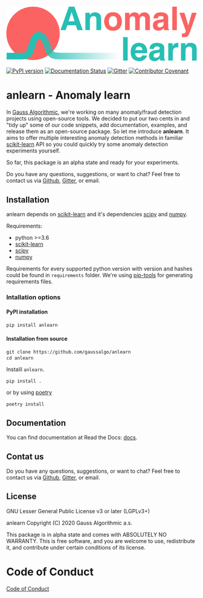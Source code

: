 ![anomaly-learn-with-text](https://raw.githubusercontent.com/gaussalgo/anlearn/master/docs/img/anomaly-learn-with-text.png)

[![PyPI version](https://badge.fury.io/py/anlearn.svg)](https://badge.fury.io/py/anlearn) [![Documentation Status](https://readthedocs.org/projects/anlearn/badge/?version=latest)](https://anlearn.readthedocs.io/en/latest/?badge=latest) [![Gitter](https://badges.gitter.im/gaussalgo-anlearn/community.svg)](https://gitter.im/gaussalgo-anlearn/community?utm_source=badge&utm_medium=badge&utm_campaign=pr-badge) [![Contributor Covenant](https://img.shields.io/badge/Contributor%20Covenant-v2.0%20adopted-ff69b4.svg)](code_of_conduct.md)

# anlearn - Anomaly learn

In [Gauss Algorithmic], we're working on many anomaly/fraud detection projects using open-source tools. We decided to put our two cents in and  "tidy up" some of our code snippets, add documentation, examples, and release them as an open-source package. So let me introduce **anlearn**. It aims to offer multiple interesting anomaly detection methods in familiar [scikit-learn] API so you could quickly try some anomaly detection experiments yourself.

So far, this package is an alpha state and ready for your experiments.

Do you have any questions, suggestions, or want to chat? Feel free to contact us via [Github], [Gitter], or email.

## Installation
anlearn depends on [scikit-learn] and it's dependencies [scipy] and [numpy].

Requirements:
* python >=3.6
* [scikit-learn]
* [scipy]
* [numpy]

Requirements for every supported python version with version and hashes could be found in `requirements` folder.
We're using [pip-tools] for generating requirements files.


### Intallation options
#### PyPI installation
```
pip install anlearn
```

#### Installation from source
```
git clone https://github.com/gaussalgo/anlearn
cd anlearn
```

Instalil `anlearn`.
```
pip install .
```
or by using [poetry]
```
poetry install
```


## Documentation
You can find documentation at Read the Docs: [docs](https://anlearn.readthedocs.io/en/latest/).

## Contat us
Do you have any questions, suggestions, or want to chat? Feel free to contact us via [Github], [Gitter], or email.

## License
GNU Lesser General Public License v3 or later (LGPLv3+)

anlearn  Copyright (C) 2020  Gauss Algorithmic a.s.

This package is in alpha state and comes with ABSOLUTELY NO WARRANTY.
This is free software, and you are welcome to use, redistribute it, and contribute under certain conditions of its license.

# Code of Conduct
[Code of Conduct](https://github.com/gaussalgo/anlearn/blob/master/CODE_OF_CONDUCT.md)


[scikit-learn]: https://github.com/scikit-learn/scikit-learn
[numpy]: https://github.com/numpy/numpy
[scipy]: https://github.com/scipy/scipy
[pip-tools]: https://github.com/jazzband/pip-tools
[Gitter]: https://gitter.im/gaussalgo-anlearn/community
[Gauss Algorithmic]: https://www.gaussalgo.com/en/
[GitHub]: https://github.com/gaussalgo/anlearn
[poetry]: https://github.com/python-poetry/poetry
